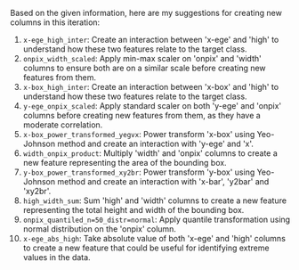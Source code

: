  Based on the given information, here are my suggestions for creating new columns in this iteration:

1. `x-ege_high_inter`: Create an interaction between 'x-ege' and 'high' to understand how these two features relate to the target class.
2. `onpix_width_scaled`: Apply min-max scaler on 'onpix' and 'width' columns to ensure both are on a similar scale before creating new features from them.
3. `x-box_high_inter`: Create an interaction between 'x-box' and 'high' to understand how these two features relate to the target class.
4. `y-ege_onpix_scaled`: Apply standard scaler on both 'y-ege' and 'onpix' columns before creating new features from them, as they have a moderate correlation.
5. `x-box_power_transformed_yegvx`: Power transform 'x-box' using Yeo-Johnson method and create an interaction with 'y-ege' and 'x'.
6. `width_onpix_product`: Multiply 'width' and 'onpix' columns to create a new feature representing the area of the bounding box.
7. `y-box_power_transformed_xy2br`: Power transform 'y-box' using Yeo-Johnson method and create an interaction with 'x-bar', 'y2bar' and 'xy2br'.
8. `high_width_sum`: Sum 'high' and 'width' columns to create a new feature representing the total height and width of the bounding box.
9. `onpix_quantiled_n=50_distr=normal`: Apply quantile transformation using normal distribution on the 'onpix' column.
10. `x-ege_abs_high`: Take absolute value of both 'x-ege' and 'high' columns to create a new feature that could be useful for identifying extreme values in the data.